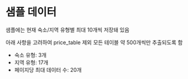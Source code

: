 # 샘플 데이터
샘플에는 현재 숙소/지역 유형별 최대 10개씩 저장돼 있음

아래 사항을 고려하여 price_table 제외 모든 테이블 약 500개씩만 추출되도록 함
- 숙소 유형: 3개
- 지역 유형: 17개
- 페이지당 최대 데이터 수: 20개
